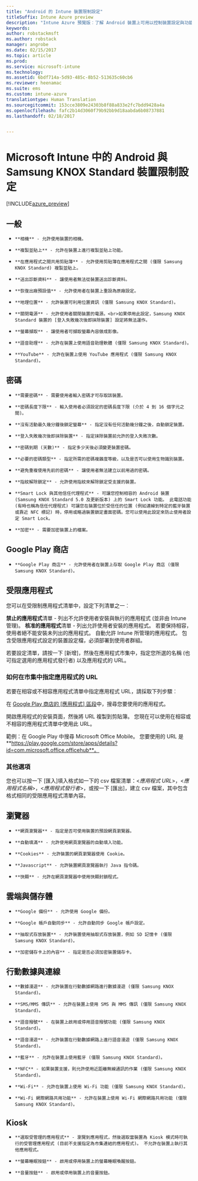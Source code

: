 ```yaml
---
title: "Android 的 Intune 裝置限制設定"
titleSuffix: Intune Azure preview
description: "Intune Azure 預覽版︰了解 Android 裝置上可用以控制裝置設定與功能的 Intune 設定。"
keywords: 
author: robstackmsft
ms.author: robstack
manager: angrobe
ms.date: 02/15/2017
ms.topic: article
ms.prod: 
ms.service: microsoft-intune
ms.technology: 
ms.assetid: 6bdf714a-5d93-485c-8b52-513635c60cb6
ms.reviewer: heenamac
ms.suite: ems
ms.custom: intune-azure
translationtype: Human Translation
ms.sourcegitcommit: 153cce3809e24303b8f88a833e2fc7bdd9428a4a
ms.openlocfilehash: fafc2b14d3060f79b92bb9d18aabda6b08737881
ms.lasthandoff: 02/18/2017


---
```


# <a name="android-and-samsung-knox-standard-device-restriction-settings-in-microsoft-intune"></a>Microsoft Intune 中的 Android 與 Samsung KNOX Standard 裝置限制設定

[!INCLUDE[azure_preview](../includes/azure_preview.md)]

## <a name="general"></a>一般
-     **相機** - 允許使用裝置的相機。
-     **複製並貼上** - 允許在裝置上進行複製並貼上功能。
-     **在應用程式之間共用剪貼簿** - 允許使用剪貼簿在應用程式之間 (僅限 Samsung KNOX Standard) 複製並貼上。
-     **送出診斷資料** - 讓使用者無法從裝置送出診斷資料。    
-     **恢復出廠預設值** - 允許使用者在裝置上重設為原廠設定。
-     **地理位置** - 允許裝置可利用位置資訊 (僅限 Samsung KNOX Standard)。
-     **關閉電源** - 允許使用者關閉裝置的電源。<br>如果停用此設定，Samsung KNOX Standard 裝置的 [登入失敗幾次後即抹除裝置] 設定將無法運作。
-     **螢幕擷取** - 讓使用者可擷取螢幕內容做成影像。
-     **語音助理** - 允許在裝置上使用語音助理軟體 (僅限 Samsung KNOX Standard)。
-     **YouTube** - 允許在裝置上使用 YouTube 應用程式 (僅限 Samsung KNOX Standard)。

## <a name="password"></a>密碼
-     **需要密碼** - 需要使用者輸入密碼才可存取該裝置。
-     **密碼長度下限** - 輸入使用者必須設定的密碼長度下限 (介於 4 到 16 個字元之間)。
-     **沒有活動最久幾分鐘後鎖定螢幕** - 指定沒有任何活動幾分鐘之後，自動鎖定裝置。
-     **登入失敗幾次後即抹除裝置** - 指定抹除裝置前允許的登入失敗次數。
-     **密碼到期 (天數)** - 指定多少天後必須變更裝置密碼。
-     **必要的密碼類型** - 指定所需的密碼複雜度等級，以及是否可以使用生物識別裝置。
-     **避免重複使用先前的密碼** - 讓使用者無法建立以前用過的密碼。
-     **指紋解除鎖定** - 允許使用指紋來解除鎖定受支援的裝置。
-     **Smart Lock 與其他信任代理程式** - 可讓您控制相容的 Android 裝置 (Samsung KNOX Standard 5.0 及更新版本) 上的 Smart Lock 功能。 此電話功能 (有時也稱為信任代理程式) 可讓您在裝置位於受信任的位置 (例如連線到特定的藍牙裝置或靠近 NFC 標記) 時，停用或略過裝置鎖定畫面密碼。您可以使用此設定來防止使用者設定 Smart Lock。
-     **加密** - 需要加密裝置上的檔案。

## <a name="google-play-store"></a>Google Play 商店

-     **Google Play 商店** - 允許使用者在裝置上存取 Google Play 商店 (僅限 Samsung KNOX Standard)。

## <a name="restricted-apps"></a>受限應用程式

您可以在受限制應用程式清單中，設定下列清單之一︰

**禁止的應用程式**清單 - 列出不允許使用者安裝與執行的應用程式 (並非由 Intune 管理)。
**核准的應用程式**清單 - 列出允許使用者安裝的應用程式。 若要保持相容，使用者絕不能安裝未列出的應用程式。 自動允許 Intune 所管理的應用程式。
包含受限應用程式設定的裝置設定檔，必須部署到使用者群組。

若要設定清單，請按一下 [新增]，然後在應用程式市集中，指定您所選的名稱 (也可指定選用的應用程式發行者) 以及應用程式的 URL。

### <a name="how-to-specify-the-url-to-an-app-in-the-store"></a>如何在市集中指定應用程式的 URL

若要在相容或不相容應用程式清單中指定應用程式 URL，請採取下列步驟︰

在 [Google Play 商店的 [應用程式] 區段](https://play.google.com/store/apps)中，搜尋您要使用的應用程式。

開啟應用程式的安裝頁面，然後將 URL 複製到剪貼簿。 您現在可以使用在相容或不相容的應用程式清單中使用此 URL。

範例：在 Google Play 中搜尋 Microsoft Office Mobile。 您要使用的 URL 是 **https://play.google.com/store/apps/details?id=com.microsoft.office.officehub**。

### <a name="additional-options"></a>其他選項

您也可以按一下 [匯入]填入格式如一下的 csv 檔案清單：<*應用程式 URL*>，<*應用程式名稱*>，<*應用程式發行者*>，或按一下 [匯出]，建立 csv 檔案，其中包含格式相同的受限應用程式清單內容。        

## <a name="browser"></a>瀏覽器
-     **網頁瀏覽器** - 指定是否可使用裝置的預設網頁瀏覽器。
-     **自動填滿** - 允許使用網頁瀏覽器的自動填入功能。
-     **Cookies** - 允許裝置的網頁瀏覽器使用 Cookie。
-     **Javascript** - 允許裝置網頁瀏覽器執行 Java 指令碼。
-     **快顯** - 允許在網頁瀏覽器中使用快顯封鎖程式。

## <a name="cloud-and-storage"></a>雲端與儲存體
-     **Google 備份** - 允許使用 Google 備份。
-     **Google 帳戶自動同步** - 允許自動同步 Google 帳戶設定。
-     **抽取式存放裝置** - 允許裝置使用抽取式存放裝置，例如 SD 記憶卡 (僅限 Samsung KNOX Standard)。
-     **加密儲存卡上的內容** - 指定是否必須加密裝置儲存卡。

## <a name="cellular-and-connectivity"></a>行動數據與連線
-     **數據漫遊** - 允許裝置在行動數據網路進行數據漫遊 (僅限 Samsung KNOX Standard)。
-     **SMS/MMS 傳訊** - 允許在裝置上使用 SMS 與 MMS 傳訊 (僅限 Samsung KNOX Standard)。
-     **語音撥號** - 在裝置上啟用或停用語音撥號功能 (僅限 Samsung KNOX Standard)。
-     **語音漫遊** - 允許裝置在行動數據網路上進行語音漫遊 (僅限 Samsung KNOX Standard)。
-     **藍牙** - 允許在裝置上使用藍牙 (僅限 Samsung KNOX Standard)。
-     **NFC** - 如果裝置支援，則允許使用近距離無線通訊的作業 (僅限 Samsung KNOX Standard)。
-     **Wi-Fi** - 允許在裝置上使用 Wi-Fi 功能 (僅限 Samsung KNOX Standard)。
-     **Wi-Fi 網際網路共用功能** - 允許在裝置上使用 Wi-Fi 網際網路共用功能 (僅限 Samsung KNOX Standard)。

## <a name="kiosk"></a>Kiosk
-     **選取受管理的應用程式** - 瀏覽到應用程式，然後選取當裝置為 Kiosk 模式時可執行的受管理應用程式 (目前不支援指定為市集連結的應用程式)。 不允許在裝置上執行其他應用程式。
-     **螢幕睡眠按鈕** - 啟用或停用裝置上的螢幕睡眠喚醒按鈕。
-     **音量按鈕** - 啟用或停用裝置上的音量按鈕。

